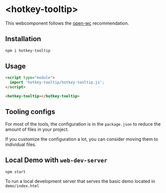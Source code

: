 # \<hotkey-tooltip>

This webcomponent follows the [open-wc](https://github.com/open-wc/open-wc) recommendation.

## Installation
```bash
npm i hotkey-tooltip
```

## Usage
```html
<script type="module">
  import 'hotkey-tooltip/hotkey-tooltip.js';
</script>

<hotkey-tooltip></hotkey-tooltip>
```



## Tooling configs

For most of the tools, the configuration is in the `package.json` to reduce the amount of files in your project.

If you customize the configuration a lot, you can consider moving them to individual files.

## Local Demo with `web-dev-server`
```bash
npm start
```
To run a local development server that serves the basic demo located in `demo/index.html`
